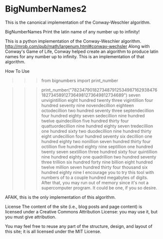 BigNumberNames2
===============

This is the canonical implementation of the Conway-Weschler algorithm.


BigNumberNames
Print the latin name of any number up to infinity!

This is a python implementation of the Conway-Weschler algorithm. http://mrob.com/pub/math/largenum.html#conway-wechsler Along with Conway's Game of Life, Conway helped create an algorithm to produce latin names for any number up to infinity. This is an implementation of that algorithm.

How To Use
>>> from bignumbers import print_number

>>> print_number("7823479018273487912534987162938476182734589127364981273649812734689")
seven unvigintillion eight hundred twenty three vigintillion 
four hundred seventy nine novendecillion eighteen octodecillion 
two hundred seventy three septendecillion four hundred eighty 
seven sedecillion nine hundred twelve quindecillion five hundred 
thirty four quattuordecillion nine hundred eighty seven tredecillion 
one hundred sixty two duodecillion nine hundred thirty eight 
undecillion four hundred seventy six decillion one hundred eighty 
two nonillion seven hundred thirty four octillion five hundred eighty 
nine septillion one hundred twenty seven sextillion three hundred 
sixty four quintillion nine hundred eighty one quadrillion two hundred 
seventy three trillion six hundred forty nine billion eight hundred 
twelve million seven hundred thirty four thousand six hundred eighty nine
I encourage you to try this tool with numbers of to a couple hundred megabytes of digits. After that, you may run out of memory since it's not a supercomputer program. It could be one, if you so desire.

AFAIK, this is the only implementation of this algorithm.

License
The content of the site (i.e., blog posts and page content) is licensed under a Creative Commons Attribution License: you may use it, but you must give attribution.

You may feel free to reuse any part of the structure, design, and layout of this site; it is all licensed under the MIT License.

